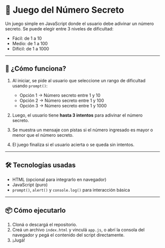 # 🎯 Juego del Número Secreto

Un juego simple en JavaScript donde el usuario debe adivinar un número secreto. Se puede elegir entre 3 niveles de dificultad:

- Fácil: de 1 a 10  
- Medio: de 1 a 100  
- Difícil: de 1 a 1000  

---

## 🚀 ¿Cómo funciona?

1. Al iniciar, se pide al usuario que seleccione un rango de dificultad usando `prompt()`:
   - Opción 1 → Número secreto entre 1 y 10
   - Opción 2 → Número secreto entre 1 y 100
   - Opción 3 → Número secreto entre 1 y 1000

2. Luego, el usuario tiene **hasta 3 intentos** para adivinar el número secreto.

3. Se muestra un mensaje con pistas si el número ingresado es mayor o menor que el número secreto.

4. El juego finaliza si el usuario acierta o se queda sin intentos.

---

## 🛠️ Tecnologías usadas

- HTML (opcional para integrarlo en navegador)
- JavaScript (puro)
- `prompt()`, `alert()` y `console.log()` para interacción básica

---

## 📦 Cómo ejecutarlo

1. Cloná o descargá el repositorio.
2. Creá un archivo `index.html` y vinculá `app.js`, o abrí la consola del navegador y pegá el contenido del script directamente.
3. ¡Jugá!